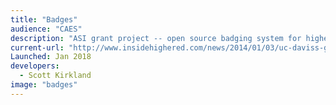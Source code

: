 ```yaml
---
title: "Badges"
audience: "CAES"
description: "ASI grant project -- open source badging system for higher education."
current-url: "http://www.insidehighered.com/news/2014/01/03/uc-daviss-groundbreaking-digital-badge-system-new-sustainable-agriculture-program"
Launched: Jan 2018
developers:
  - Scott Kirkland
image: "badges"
---
```

